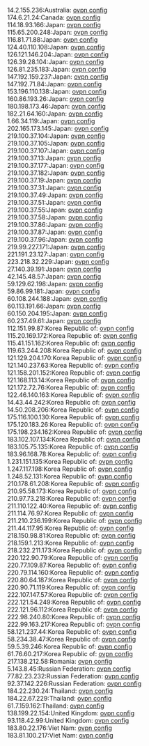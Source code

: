 14.2.155.236:Australia: [ovpn config](vpn/14_2_155_236.ovpn)  
174.6.21.24:Canada: [ovpn config](vpn/174_6_21_24.ovpn)  
114.18.93.166:Japan: [ovpn config](vpn/114_18_93_166.ovpn)  
115.65.200.248:Japan: [ovpn config](vpn/115_65_200_248.ovpn)  
116.81.71.88:Japan: [ovpn config](vpn/116_81_71_88.ovpn)  
124.40.110.108:Japan: [ovpn config](vpn/124_40_110_108.ovpn)  
126.121.146.204:Japan: [ovpn config](vpn/126_121_146_204.ovpn)  
126.39.28.104:Japan: [ovpn config](vpn/126_39_28_104.ovpn)  
126.81.235.183:Japan: [ovpn config](vpn/126_81_235_183.ovpn)  
147.192.159.237:Japan: [ovpn config](vpn/147_192_159_237.ovpn)  
147.192.71.84:Japan: [ovpn config](vpn/147_192_71_84.ovpn)  
153.196.110.138:Japan: [ovpn config](vpn/153_196_110_138.ovpn)  
160.86.193.26:Japan: [ovpn config](vpn/160_86_193_26.ovpn)  
180.198.173.46:Japan: [ovpn config](vpn/180_198_173_46.ovpn)  
182.21.64.160:Japan: [ovpn config](vpn/182_21_64_160.ovpn)  
1.66.34.119:Japan: [ovpn config](vpn/1_66_34_119.ovpn)  
202.165.173.145:Japan: [ovpn config](vpn/202_165_173_145.ovpn)  
219.100.37.104:Japan: [ovpn config](vpn/219_100_37_104.ovpn)  
219.100.37.105:Japan: [ovpn config](vpn/219_100_37_105.ovpn)  
219.100.37.107:Japan: [ovpn config](vpn/219_100_37_107.ovpn)  
219.100.37.13:Japan: [ovpn config](vpn/219_100_37_13.ovpn)  
219.100.37.177:Japan: [ovpn config](vpn/219_100_37_177.ovpn)  
219.100.37.182:Japan: [ovpn config](vpn/219_100_37_182.ovpn)  
219.100.37.19:Japan: [ovpn config](vpn/219_100_37_19.ovpn)  
219.100.37.31:Japan: [ovpn config](vpn/219_100_37_31.ovpn)  
219.100.37.49:Japan: [ovpn config](vpn/219_100_37_49.ovpn)  
219.100.37.51:Japan: [ovpn config](vpn/219_100_37_51.ovpn)  
219.100.37.55:Japan: [ovpn config](vpn/219_100_37_55.ovpn)  
219.100.37.58:Japan: [ovpn config](vpn/219_100_37_58.ovpn)  
219.100.37.86:Japan: [ovpn config](vpn/219_100_37_86.ovpn)  
219.100.37.87:Japan: [ovpn config](vpn/219_100_37_87.ovpn)  
219.100.37.96:Japan: [ovpn config](vpn/219_100_37_96.ovpn)  
219.99.227.171:Japan: [ovpn config](vpn/219_99_227_171.ovpn)  
221.191.23.127:Japan: [ovpn config](vpn/221_191_23_127.ovpn)  
223.218.32.229:Japan: [ovpn config](vpn/223_218_32_229.ovpn)  
27.140.39.191:Japan: [ovpn config](vpn/27_140_39_191.ovpn)  
42.145.48.57:Japan: [ovpn config](vpn/42_145_48_57.ovpn)  
59.129.62.198:Japan: [ovpn config](vpn/59_129_62_198.ovpn)  
59.86.99.181:Japan: [ovpn config](vpn/59_86_99_181.ovpn)  
60.108.244.188:Japan: [ovpn config](vpn/60_108_244_188.ovpn)  
60.113.191.66:Japan: [ovpn config](vpn/60_113_191_66.ovpn)  
60.150.204.195:Japan: [ovpn config](vpn/60_150_204_195.ovpn)  
60.237.49.61:Japan: [ovpn config](vpn/60_237_49_61.ovpn)  
112.151.99.87:Korea Republic of: [ovpn config](vpn/112_151_99_87.ovpn)  
115.20.169.172:Korea Republic of: [ovpn config](vpn/115_20_169_172.ovpn)  
115.41.151.162:Korea Republic of: [ovpn config](vpn/115_41_151_162.ovpn)  
119.63.244.208:Korea Republic of: [ovpn config](vpn/119_63_244_208.ovpn)  
121.129.204.170:Korea Republic of: [ovpn config](vpn/121_129_204_170.ovpn)  
121.140.237.63:Korea Republic of: [ovpn config](vpn/121_140_237_63.ovpn)  
121.158.201.152:Korea Republic of: [ovpn config](vpn/121_158_201_152.ovpn)  
121.168.113.14:Korea Republic of: [ovpn config](vpn/121_168_113_14.ovpn)  
121.172.72.76:Korea Republic of: [ovpn config](vpn/121_172_72_76.ovpn)  
122.46.140.163:Korea Republic of: [ovpn config](vpn/122_46_140_163.ovpn)  
14.43.44.242:Korea Republic of: [ovpn config](vpn/14_43_44_242.ovpn)  
14.50.208.206:Korea Republic of: [ovpn config](vpn/14_50_208_206.ovpn)  
175.116.100.130:Korea Republic of: [ovpn config](vpn/175_116_100_130.ovpn)  
175.120.183.26:Korea Republic of: [ovpn config](vpn/175_120_183_26.ovpn)  
175.198.234.162:Korea Republic of: [ovpn config](vpn/175_198_234_162.ovpn)  
183.102.107.134:Korea Republic of: [ovpn config](vpn/183_102_107_134.ovpn)  
183.105.75.135:Korea Republic of: [ovpn config](vpn/183_105_75_135.ovpn)  
183.96.168.78:Korea Republic of: [ovpn config](vpn/183_96_168_78.ovpn)  
1.231.151.135:Korea Republic of: [ovpn config](vpn/1_231_151_135.ovpn)  
1.247.117.198:Korea Republic of: [ovpn config](vpn/1_247_117_198.ovpn)  
1.248.52.131:Korea Republic of: [ovpn config](vpn/1_248_52_131.ovpn)  
210.178.61.208:Korea Republic of: [ovpn config](vpn/210_178_61_208.ovpn)  
210.95.58.173:Korea Republic of: [ovpn config](vpn/210_95_58_173.ovpn)  
210.97.73.218:Korea Republic of: [ovpn config](vpn/210_97_73_218.ovpn)  
211.110.122.40:Korea Republic of: [ovpn config](vpn/211_110_122_40.ovpn)  
211.114.76.97:Korea Republic of: [ovpn config](vpn/211_114_76_97.ovpn)  
211.210.236.199:Korea Republic of: [ovpn config](vpn/211_210_236_199.ovpn)  
211.44.117.95:Korea Republic of: [ovpn config](vpn/211_44_117_95.ovpn)  
218.150.98.81:Korea Republic of: [ovpn config](vpn/218_150_98_81.ovpn)  
218.159.1.213:Korea Republic of: [ovpn config](vpn/218_159_1_213.ovpn)  
218.232.211.173:Korea Republic of: [ovpn config](vpn/218_232_211_173.ovpn)  
220.122.90.79:Korea Republic of: [ovpn config](vpn/220_122_90_79.ovpn)  
220.77.109.87:Korea Republic of: [ovpn config](vpn/220_77_109_87.ovpn)  
220.79.114.160:Korea Republic of: [ovpn config](vpn/220_79_114_160.ovpn)  
220.80.64.187:Korea Republic of: [ovpn config](vpn/220_80_64_187.ovpn)  
220.90.71.119:Korea Republic of: [ovpn config](vpn/220_90_71_119.ovpn)  
222.107.147.57:Korea Republic of: [ovpn config](vpn/222_107_147_57.ovpn)  
222.121.54.249:Korea Republic of: [ovpn config](vpn/222_121_54_249.ovpn)  
222.121.96.112:Korea Republic of: [ovpn config](vpn/222_121_96_112.ovpn)  
222.98.240.80:Korea Republic of: [ovpn config](vpn/222_98_240_80.ovpn)  
222.99.163.217:Korea Republic of: [ovpn config](vpn/222_99_163_217.ovpn)  
58.121.237.44:Korea Republic of: [ovpn config](vpn/58_121_237_44.ovpn)  
58.234.38.47:Korea Republic of: [ovpn config](vpn/58_234_38_47.ovpn)  
59.5.39.246:Korea Republic of: [ovpn config](vpn/59_5_39_246.ovpn)  
61.76.60.217:Korea Republic of: [ovpn config](vpn/61_76_60_217.ovpn)  
217.138.212.58:Romania: [ovpn config](vpn/217_138_212_58.ovpn)  
5.143.8.45:Russian Federation: [ovpn config](vpn/5_143_8_45.ovpn)  
77.82.23.232:Russian Federation: [ovpn config](vpn/77_82_23_232.ovpn)  
92.37.142.226:Russian Federation: [ovpn config](vpn/92_37_142_226.ovpn)  
184.22.230.24:Thailand: [ovpn config](vpn/184_22_230_24.ovpn)  
184.22.67.229:Thailand: [ovpn config](vpn/184_22_67_229.ovpn)  
61.7.159.162:Thailand: [ovpn config](vpn/61_7_159_162.ovpn)  
138.199.22.154:United Kingdom: [ovpn config](vpn/138_199_22_154.ovpn)  
93.118.42.99:United Kingdom: [ovpn config](vpn/93_118_42_99.ovpn)  
183.80.22.176:Viet Nam: [ovpn config](vpn/183_80_22_176.ovpn)  
183.81.100.217:Viet Nam: [ovpn config](vpn/183_81_100_217.ovpn)  
